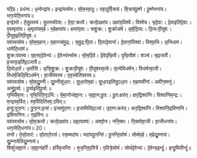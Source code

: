 

  
परि॒प्र। प्रध॑न्व। ध॒न्वेन्द्रा॑य। इन्द्रा॑यसोम। सो॒म॒स्वा॒दुः। स्वा॒दुर्मि॒त्राय॑। मि॒त्राय॑पू॒ष्णे। पू॒ष्णेभगा॑य। भगा॒येति॒भगा॑य॥  
इन्द्र॑स्ते। ते॒सु॒तस्य॑। सु॒तस्य॑पेया:। पे॒या॒:क्रत्वे॑। क्रत्वे॒दक्षा॑य। दक्षा॑य॒विश्वे॑। विश्वे॑च। च॒दे॒वा:। दे॒वाइति॑दे॒वा:।  
ए॒वामृता॑य। अ॒मृता॑यम॒हे। म॒हेक्षया॑य। क्षया॑य॒स:। सशु॒क्र:। शु॒क्रोअ॑र्ष। अ॒र्ष॒दि॒व्य:। दि॒व्य:पी॒यूष॑:। पी॒यूष॒इति॑पी॒यूष॑:॥  
पव॑स्वसोम। सो॒म॒म॒हान्। म॒हान्त्स॑मु॒द्र:। स॒मु॒द्र:पि॒ता। पि॒तादे॒वानां॑। दे॒वानां॒विश्वा॑। विश्वा॒भि। अ॒भिधाम॑। धामेति॒धाम॑॥  
शु॒क्र:प॑वस्व। प॒व॒स्व॒दे॒वेभ्य॑:। दे॒वेभ्य॑स्सोम। सो॒म॒दि॒वे। दे॒वेपृ॑थि॒व्यै। पृ॒थि॒व्यैशं। शञ्च॑। च॒प्र॒जायै॑। प्र॒जाया॒इति॑प्र॒ऽजायै॑॥  
दि॒वोध॒र्ता। ध॒र्तासि॑। अ॒सि॒शु॒क्र:। शु॒क्रःपी॒यूष॑:। पी॒यूष॑स्स॒त्ये। स॒त्येविध॑र्मन्। विध॑र्मन्वा॒जी। विध॑र्म॒न्निति॒विऽध॑र्मन्। वा॒जीप॑वस्व। प॒व॒स्वेति॑पवस्व॥  
पव॑स्वसोम। सो॒म॒द्यु॒म्नी। द्यु॒म्नीसु॑धा॒र:। सु॒धा॒रोम॒हां। सु॒धा॒रइति॑सु॒ऽधा॒रः। म॒हामवी॑नां। अवी॑ना॒मनु॑। अनु॑पू॒र्व्य:। पू॒र्व्यइति॑पू॒र्व्य:॥  
नृभि॑र्येमा॒न:। नृभि॒रिति॒नृऽभि॑:। ये॒मा॒नोज॑ज्ञा॒न:। ज॒ज्ञा॒न:पू॒त:। पू॒त:क्षर॑त्। क्षर॒द्विश्वा॑नि। विश्वा॑निम॒न्द्र:। म॒न्द्रस्व॒र्वित्। स्व॒र्विदिति॑स्व॒:ऽवित्॥  
इन्दु॑:पुना॒न:। पु॒ना॒न:प्र॒जां। प्र॒जामु॑रा॒ण:। प्र॒जामिति॑प्र॒ऽजां। उ॒रा॒ण:कर॑त्। कर॒द्विश्वा॑नि। विश्वा॑नि॒द्रवि॑णानि। द्रवि॑णानिन:। न॒इति॑न:॥  
पव॑स्वसोम। सो॒म॒क्रत्वे॑। क्रत्वे॒दक्षा॑य। दक्षा॒याश्व॑:। अश्वो॒न। ननि॒क्त:। नि॒क्तोवा॒जी। वा॒जीधना॑य। धना॒येति॒धना॑य॥ 20।  
तन्ते॑। ते॒सो॒तार॑:। सो॒तारो॒रसं॑। रस॒म्मदा॑य। मदा॑यपु॒नन्ति॑। पु॒नन्ति॒सोमं॑। सोमं॑म॒हे। म॒हेद्यु॒म्नाय॑। द्यु॒म्नायेति॑द्यु॒म्नाय॑॥  
शिशुं॑जज्ञा॒नं। ज॒ज्ञा॒नंहरिं॑। हरिं॑मृजन्ति । मृ॒ज॒न्ति॒प॒वित्रे॑। प॒वित्रे॒सोमं॑। सोमं॑दे॒वेभ्यः॑। दे॒वेभ्य॒इन्दुं॑। इन्दु॒मितीन्दुं॑॥  
